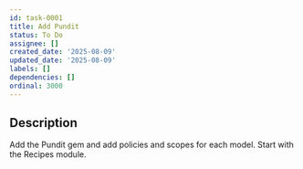 ```yaml
---
id: task-0001
title: Add Pundit
status: To Do
assignee: []
created_date: '2025-08-09'
updated_date: '2025-08-09'
labels: []
dependencies: []
ordinal: 3000
---
```


## Description

Add the Pundit gem and add policies and scopes for each model. Start with the Recipes module.
